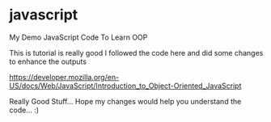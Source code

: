 # javascript
My Demo JavaScript Code To Learn OOP 

This is tutorial is really good I followed the code here and did some changes to enhance the outputs

https://developer.mozilla.org/en-US/docs/Web/JavaScript/Introduction_to_Object-Oriented_JavaScript

Really Good Stuff...
Hope my changes would help you understand the code... :) 
